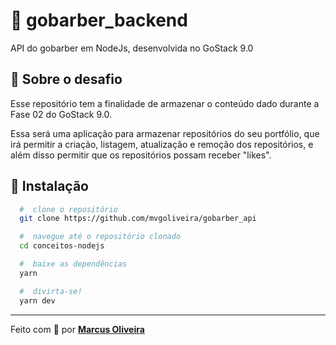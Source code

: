 # :rocket: gobarber_backend
 API do gobarber em NodeJs, desenvolvida no GoStack 9.0
 

## 🧐 Sobre o desafio

Esse repositório tem a finalidade de armazenar o conteúdo dado durante a Fase 02 do GoStack 9.0.



Essa será uma aplicação para armazenar repositórios do seu portfólio, que irá permitir a criação, listagem, atualização e remoção dos repositórios, e além disso permitir que os repositórios possam receber "likes".

## 📁 Instalação

```bash
  #  clone o repositório
  git clone https://github.com/mvgoliveira/gobarber_api

  #  navegue até o repositório clonado
  cd conceitos-nodejs

  #  baixe as dependências
  yarn

  #  divirta-se!
  yarn dev
```

<hr>

Feito com 🧡 por **[Marcus Oliveira](https://www.linkedin.com/in/marcus-oliveira-3b92011a7/)**
